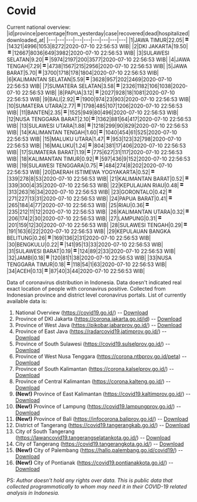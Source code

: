 # Covid
Current national overview:
|id|province|percentage|from_yesterday|case|recovered|dead|hospitalized|downloaded_at|
|---|---|---|---|---|---|---|---|---|
|1|JAWA TIMUR|22.05|![equal](https://github.com/ariefrachmannn/covid/raw/master/img/rsz_equal.png)|14321|4996|1053|8272|2020-07-10 22:56:53 WIB|
|2|DKI JAKARTA|19.50|![equal](https://github.com/ariefrachmannn/covid/raw/master/img/rsz_equal.png)|12667|8036|649|3982|2020-07-10 22:56:53 WIB|
|3|SULAWESI SELATAN|9.20|![equal](https://github.com/ariefrachmannn/covid/raw/master/img/rsz_equal.png)|5974|2197|200|3577|2020-07-10 22:56:53 WIB|
|4|JAWA TENGAH|7.29|![equal](https://github.com/ariefrachmannn/covid/raw/master/img/rsz_equal.png)|4738|1567|215|2956|2020-07-10 22:56:53 WIB|
|5|JAWA BARAT|5.70|![equal](https://github.com/ariefrachmannn/covid/raw/master/img/rsz_equal.png)|3700|1718|178|1804|2020-07-10 22:56:53 WIB|
|6|KALIMANTAN SELATAN|5.59|![equal](https://github.com/ariefrachmannn/covid/raw/master/img/rsz_equal.png)|3628|957|202|2469|2020-07-10 22:56:53 WIB|
|7|SUMATERA SELATAN|3.58|![equal](https://github.com/ariefrachmannn/covid/raw/master/img/rsz_equal.png)|2326|1182|106|1038|2020-07-10 22:56:53 WIB|
|8|PAPUA|3.12|![equal](https://github.com/ariefrachmannn/covid/raw/master/img/rsz_equal.png)|2027|928|18|1081|2020-07-10 22:56:53 WIB|
|9|BALI|2.92|![equal](https://github.com/ariefrachmannn/covid/raw/master/img/rsz_equal.png)|1900|974|23|903|2020-07-10 22:56:53 WIB|
|10|SUMATERA UTARA|2.77|![equal](https://github.com/ariefrachmannn/covid/raw/master/img/rsz_equal.png)|1798|485|107|1206|2020-07-10 22:56:53 WIB|
|11|BANTEN|2.35|![equal](https://github.com/ariefrachmannn/covid/raw/master/img/rsz_equal.png)|1525|949|80|496|2020-07-10 22:56:53 WIB|
|12|NUSA TENGGARA BARAT|2.10|![equal](https://github.com/ariefrachmannn/covid/raw/master/img/rsz_equal.png)|1362|881|64|417|2020-07-10 22:56:53 WIB|
|13|SULAWESI UTARA|1.88|![equal](https://github.com/ariefrachmannn/covid/raw/master/img/rsz_equal.png)|1218|299|90|829|2020-07-10 22:56:53 WIB|
|14|KALIMANTAN TENGAH|1.60|![equal](https://github.com/ariefrachmannn/covid/raw/master/img/rsz_equal.png)|1040|454|61|525|2020-07-10 22:56:53 WIB|
|15|MALUKU UTARA|1.47|![equal](https://github.com/ariefrachmannn/covid/raw/master/img/rsz_equal.png)|953|123|32|798|2020-07-10 22:56:53 WIB|
|16|MALUKU|1.24|![equal](https://github.com/ariefrachmannn/covid/raw/master/img/rsz_equal.png)|804|381|17|406|2020-07-10 22:56:53 WIB|
|17|SUMATERA BARAT|1.19|![equal](https://github.com/ariefrachmannn/covid/raw/master/img/rsz_equal.png)|775|627|31|117|2020-07-10 22:56:53 WIB|
|18|KALIMANTAN TIMUR|0.92|![equal](https://github.com/ariefrachmannn/covid/raw/master/img/rsz_equal.png)|597|436|9|152|2020-07-10 22:56:53 WIB|
|19|SULAWESI TENGGARA|0.75|![equal](https://github.com/ariefrachmannn/covid/raw/master/img/rsz_equal.png)|484|274|8|202|2020-07-10 22:56:53 WIB|
|20|DAERAH ISTIMEWA YOGYAKARTA|0.52|![equal](https://github.com/ariefrachmannn/covid/raw/master/img/rsz_equal.png)|339|278|8|53|2020-07-10 22:56:53 WIB|
|21|KALIMANTAN BARAT|0.52|![equal](https://github.com/ariefrachmannn/covid/raw/master/img/rsz_equal.png)|339|300|4|35|2020-07-10 22:56:53 WIB|
|22|KEPULAUAN RIAU|0.48|![equal](https://github.com/ariefrachmannn/covid/raw/master/img/rsz_equal.png)|313|263|16|34|2020-07-10 22:56:53 WIB|
|23|GORONTALO|0.42|![equal](https://github.com/ariefrachmannn/covid/raw/master/img/rsz_equal.png)|271|227|13|31|2020-07-10 22:56:53 WIB|
|24|PAPUA BARAT|0.41|![equal](https://github.com/ariefrachmannn/covid/raw/master/img/rsz_equal.png)|265|184|4|77|2020-07-10 22:56:53 WIB|
|25|RIAU|0.36|![equal](https://github.com/ariefrachmannn/covid/raw/master/img/rsz_equal.png)|235|212|11|12|2020-07-10 22:56:53 WIB|
|26|KALIMANTAN UTARA|0.32|![equal](https://github.com/ariefrachmannn/covid/raw/master/img/rsz_equal.png)|206|174|2|30|2020-07-10 22:56:53 WIB|
|27|LAMPUNG|0.31|![equal](https://github.com/ariefrachmannn/covid/raw/master/img/rsz_equal.png)|201|159|12|30|2020-07-10 22:56:53 WIB|
|28|SULAWESI TENGAH|0.29|![equal](https://github.com/ariefrachmannn/covid/raw/master/img/rsz_equal.png)|191|163|6|22|2020-07-10 22:56:53 WIB|
|29|KEPULAUAN BANGKA BELITUNG|0.26|![equal](https://github.com/ariefrachmannn/covid/raw/master/img/rsz_equal.png)|169|136|2|31|2020-07-10 22:56:53 WIB|
|30|BENGKULU|0.22|![equal](https://github.com/ariefrachmannn/covid/raw/master/img/rsz_equal.png)|141|95|13|33|2020-07-10 22:56:53 WIB|
|31|SULAWESI BARAT|0.19|![equal](https://github.com/ariefrachmannn/covid/raw/master/img/rsz_equal.png)|124|89|2|33|2020-07-10 22:56:53 WIB|
|32|JAMBI|0.18|![equal](https://github.com/ariefrachmannn/covid/raw/master/img/rsz_equal.png)|120|81|1|38|2020-07-10 22:56:53 WIB|
|33|NUSA TENGGARA TIMUR|0.18|![equal](https://github.com/ariefrachmannn/covid/raw/master/img/rsz_equal.png)|118|54|1|63|2020-07-10 22:56:53 WIB|
|34|ACEH|0.13|![equal](https://github.com/ariefrachmannn/covid/raw/master/img/rsz_equal.png)|87|40|3|44|2020-07-10 22:56:53 WIB|

Data of coronavirus distribution in Indonesia. Data doesn't indicated real exact location of people with coronavirus positive. Collected from Indonesian province and district level coronavirus portals. List of currently available data is:
1. National Overview (https://covid19.go.id/) -- [Download](https://www.dropbox.com/s/66ly270fw4y76fx/covid_nasional.csv?dl=0)
2. Province of DKI Jakarta (https://corona.jakarta.go.id/id) -- [Download](https://riwayat-file-covid-19-dki-jakarta-jakartagis.hub.arcgis.com/)
3. Province of West Java (https://pikobar.jabarprov.go.id/) -- [Download](https://www.dropbox.com/s/alg0zp60fylq6cn/covid_jabar.csv?dl=0)
4. Province of East Java (https://radarcovid19.jatimprov.go.id/) -- [Download](https://www.dropbox.com/sh/e7vtgcnl4ckbvr4/AADo9UMRDZvrhHn66qTHZOvNa?dl=0)
5. Province of South Sulawesi (https://covid19.sulselprov.go.id/) -- [Download](https://www.dropbox.com/s/z5ek23lwcztj7z7/covid_sulsel.csv?dl=0)
6. Province of West Nusa Tenggara (https://corona.ntbprov.go.id/peta) -- [Download](https://www.dropbox.com/s/4p2k93n42xx0c00/covid_ntb.csv?dl=0)
7. Province of South Kalimantan (https://corona.kalselprov.go.id/) -- [Download](https://www.dropbox.com/sh/7aa2kvz8lb04pzz/AADH1Oj5oFMw2mp-D3JStPRsa?dl=0)
8. Province of Central Kalimantan (https://corona.kalteng.go.id/) -- [Download](https://www.dropbox.com/s/9q01v5r3ys2ozk4/covid_kalteng.csv?dl=0)
9. **(New!)** Province of East Kalimantan (https://covid19.kaltimprov.go.id/) -- [Download](https://www.dropbox.com/sh/qhpxj532nm80goa/AAB6ek_fp1__ieTR0TFQpfIga?dl=0)
10. **(New!)** Province of Lampung (https://covid19.lampungprov.go.id/) -- [Download](https://www.dropbox.com/s/ecuew6oa9kzwqwx/covid_lampung.csv?dl=0)
11. **(New!)** Province of Bali (https://infocorona.baliprov.go.id/) -- [Download](https://www.dropbox.com/sh/iceiwun4ufttmiu/AAC7dSRMpfTjPI1Lfzw-LeCUa?dl=0)
12. District of Tangerang (https://covid19.tangerangkab.go.id/) -- [Download](https://www.dropbox.com/sh/yxovyy6sy5bnz4p/AACZzVHinisKmz8oQWyQJ3nua?dl=0)
13. City of South Tangerang (https://lawancovid19.tangerangselatankota.go.id/) -- [Download](https://www.dropbox.com/s/zlvxo4ivswdzmle/covid_tangsel.csv?dl=0)
14. City of Tangerang (https://covid19.tangerangkota.go.id/) -- [Download](https://www.dropbox.com/s/e53224kvdrpjzy0/covid_tangkot.csv?dl=0)
15. **(New!)** City of Palembang (https://hallo.palembang.go.id/covid19/) -- [Download](https://www.dropbox.com/sh/oj17bhwhlpjht9e/AABZEG-OiaSaFvikATDx6coEa?dl=0)
16. **(New!)** City of Pontianak (https://covid19.pontianakkota.go.id/) -- [Download](https://www.dropbox.com/sh/66if3y4ly51j4sh/AADQ-zwLGa7Kz4ZzJgDw2-3na?dl=0)

PS: *Author doesn't hold any rights over data. This is public data that collected programmatically to whom may need it in their COVID-19 related analysis in Indonesia.*
